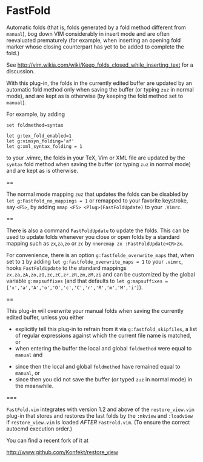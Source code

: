 FastFold
========

Automatic folds (that is, folds generated by a fold method different
from `manual`), bog down VIM considerably in insert mode and are often
reevaluated prematurely (for example, when inserting an opening fold marker
whose closing counterpart has yet to be added to complete the fold.)

See http://vim.wikia.com/wiki/Keep_folds_closed_while_inserting_text
for a discussion.

With this plug-in, the folds in the currently edited buffer are updated by an
automatic fold method only when saving the buffer (or typing `zuz` in normal
mode), and are kept as is otherwise (by keeping the fold method set to `manual`).

For example, by adding
```
set foldmethod=syntax

let g:tex_fold_enabled=1
let g:vimsyn_folding='af'
let g:xml_syntax_folding = 1
```
to your .vimrc, the folds in your TeX, Vim or XML file are updated by the
`syntax` fold method when saving the buffer (or typing `zuz` in normal mode)
and are kept as is otherwise.

==

The normal mode mapping `zuz` that updates the folds can be disabled by `let
g:Fastfold_no_mappings = 1` or remapped to your favorite keystroke, say `<F5>`,
by adding `nmap <F5> <Plug>(FastFoldUpdate)` to your `.Vimrc`.

==

There is also a command `FastFoldUpdate` to update the folds. This can be
used to update folds whenever you close or open folds by a standard mapping such
as `zx`,`za`,`zo` or `zc` by `nnoremap zx :FastFoldUpdate<CR>zx`.

For convenience, there is an option `g:fastfolde_overwrite_maps` that, when set
to `1` by adding `let g:fastfolde_overwrite_maps = 1` to your `.vimrc`, hooks
`FastFoldUpdate` to the standard mappings `zx,za,zA,zo,zO,zc,zC,zr,zR,zm,zM,zi`
and can be customized by the global variable `g:mapsuffixes` (and that defaults to
`let g:mapsuffixes = ['x','a','A','o','O','c','C','r','R','m','M','i']`).

==

This plug-in will overwrite your manual folds when saving the currently edited
buffer, unless you either

- explicitly tell this plug-in to refrain from it via `g:fastfold_skipfiles`, a
  list of regular expressions against which the current file name is matched,
  or
-  when entering the buffer the local and global `foldmethod` were equal to
   `manual` and
  * since then the local and global `foldmethod` have remained equal to `manual`, or
  * since then you did not save the buffer (or typed `zuz` in normal mode) in the meanwhile.

===

`FastFold.vim` integrates with version 1.2 and above of the `restore_view.vim`
plug-in that stores and restores the last folds by the `:mkview` and `:loadview`
if `restore_view.vim` is loaded *AFTER* `FastFold.vim`. (To ensure the correct
autocmd execution order.)

You can find a recent fork of it at

http://www.github.com/Konfekt/restore_view

